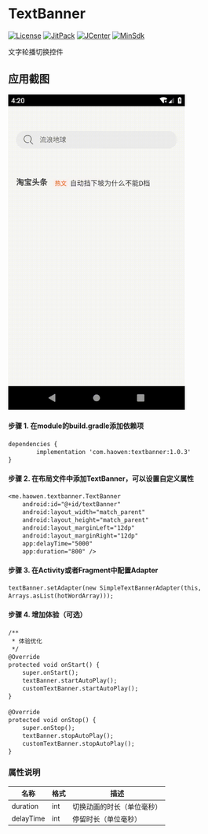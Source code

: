 # TextBanner

[![License](https://img.shields.io/badge/License%20-Apache%202-337ab7.svg)](https://www.apache.org/licenses/LICENSE-2.0)
[![JitPack](https://jitpack.io/v/HaowenLee/TextBanner.svg)](https://jitpack.io/#HaowenLee/TextBanner)
[![JCenter](https://img.shields.io/badge/%20JCenter%20-1.0.3-5bc0de.svg)](https://bintray.com/haowen/maven/textbanner/_latestVersion)
[![MinSdk](https://img.shields.io/badge/%20MinSdk%20-%2014+%20-f0ad4e.svg)](https://android-arsenal.com/api?level=14)

文字轮播切换控件

## 应用截图

<img src="https://raw.githubusercontent.com/HaowenLee/TextBanner/master/arts/text_banner.gif" width="360" alt="TextBanner效果图"/>

#### 步骤 1. 在module的build.gradle添加依赖项

```
dependencies {
        implementation 'com.haowen:textbanner:1.0.3'
}

```

#### 步骤 2. 在布局文件中添加TextBanner，可以设置自定义属性

```
<me.haowen.textbanner.TextBanner
    android:id="@+id/textBanner"
    android:layout_width="match_parent"
    android:layout_height="match_parent"
    android:layout_marginLeft="12dp"
    android:layout_marginRight="12dp"
    app:delayTime="5000"
    app:duration="800" />
```

#### 步骤 3. 在Activity或者Fragment中配置Adapter

```
textBanner.setAdapter(new SimpleTextBannerAdapter(this, Arrays.asList(hotWordArray)));
```

#### 步骤 4. 增加体验（可选）

```
/**
 * 体验优化
 */
@Override
protected void onStart() {
    super.onStart();
    textBanner.startAutoPlay();
    customTextBanner.startAutoPlay();
}

@Override
protected void onStop() {
    super.onStop();
    textBanner.stopAutoPlay();
    customTextBanner.stopAutoPlay();
}
```

### 属性说明

| 名称 | 格式 | 描述 |
| ------ | ------ | ------ |
| duration | int | 切换动画的时长（单位毫秒） |
| delayTime | int | 停留时长（单位毫秒） |

